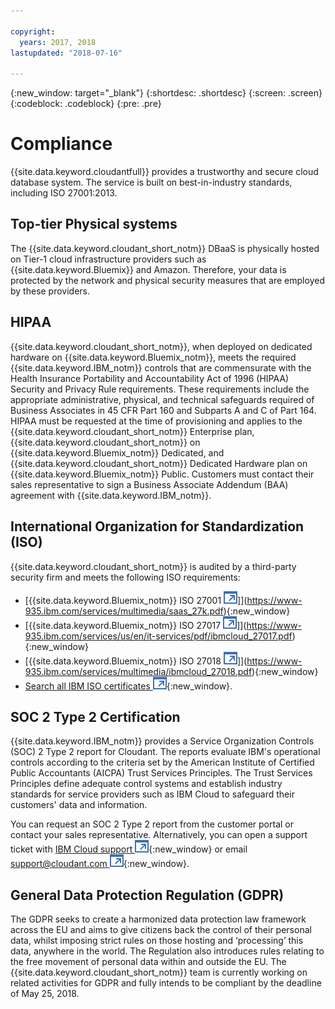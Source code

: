 ```yaml
---

copyright:
  years: 2017, 2018
lastupdated: "2018-07-16"

---
```


{:new_window: target="_blank"}
{:shortdesc: .shortdesc}
{:screen: .screen}
{:codeblock: .codeblock}
{:pre: .pre}

<!-- Acrolinx: 2017-04-28 -->

# Compliance

{{site.data.keyword.cloudantfull}} provides a trustworthy and secure cloud database system.
The service is built on best-in-industry standards,
including ISO 27001:2013.

## Top-tier Physical systems

The {{site.data.keyword.cloudant_short_notm}} DBaaS is physically hosted
on Tier-1 cloud infrastructure providers such as {{site.data.keyword.Bluemix}} and Amazon.
Therefore,
your data is protected by the network and physical security measures that are employed by these providers.

## HIPAA

{{site.data.keyword.cloudant_short_notm}}, when deployed on dedicated hardware on {{site.data.keyword.Bluemix_notm}}, 
meets the required {{site.data.keyword.IBM_notm}} controls that are commensurate with the Health Insurance Portability and Accountability Act of 1996 (HIPAA) Security and Privacy Rule requirements. These requirements 
include the appropriate administrative, physical, and technical safeguards required of Business 
Associates in 45 CFR Part 160 and Subparts A and C of Part 164. HIPAA must be requested at the 
time of provisioning and applies to the {{site.data.keyword.cloudant_short_notm}} Enterprise plan, 
{{site.data.keyword.cloudant_short_notm}} on {{site.data.keyword.Bluemix_notm}} Dedicated, 
and {{site.data.keyword.cloudant_short_notm}} Dedicated Hardware plan on {{site.data.keyword.Bluemix_notm}} Public. Customers 
must contact their sales 
representative to sign a Business Associate Addendum (BAA) agreement with {{site.data.keyword.IBM_notm}}.

## International Organization for Standardization (ISO)

{{site.data.keyword.cloudant_short_notm}} is audited by a third-party security firm
and meets the following ISO requirements:

* [{{site.data.keyword.Bluemix_notm}} ISO 27001 ![External link icon](../images/launch-glyph.svg "External link icon")]](https://www-935.ibm.com/services/multimedia/saas_27k.pdf){:new_window}
* [{{site.data.keyword.Bluemix_notm}} ISO 27017 ![External link icon](../images/launch-glyph.svg "External link icon")]](https://www-935.ibm.com/services/us/en/it-services/pdf/ibmcloud_27017.pdf){:new_window}
* [{{site.data.keyword.Bluemix_notm}} ISO 27018 ![External link icon](../images/launch-glyph.svg "External link icon")]](https://www-935.ibm.com/services/multimedia/ibmcloud_27018.pdf){:new_window}
* [Search all IBM ISO certificates ![External link icon](../images/launch-glyph.svg "External link icon")](https://www-935.ibm.com/services/us/en/it-services/iso-management-system-certifications.html){:new_window}.
 
## SOC 2 Type 2 Certification

{{site.data.keyword.IBM_notm}} provides a Service Organization Controls (SOC) 2 Type 2 report 
for Cloudant. The reports evaluate IBM's operational controls according to the criteria set 
by the American Institute of Certified Public Accountants (AICPA) Trust Services Principles. 
The Trust Services Principles define adequate control systems and establish industry standards 
for service providers such as IBM Cloud to safeguard their customers' data and information.

You can request an SOC 2 Type 2 report from the customer portal 
or contact your sales representative. Alternatively, you can open 
a support ticket with 
[IBM Cloud support ![External link icon](../images/launch-glyph.svg "External link icon")](https://www.ibm.com/cloud/support){:new_window} 
or email 
[support@cloudant.com ![External link icon](../images/launch-glyph.svg "External link icon")](mailto:support@cloudant.com){:new_window}.

## General Data Protection Regulation (GDPR) 

The GDPR seeks to create a harmonized data protection law 
framework across the EU and aims to give citizens back the control of their personal data, whilst 
imposing strict rules on those hosting and ‘processing’ this data, anywhere in the world. The 
Regulation also introduces rules relating to the free movement of personal data within and outside 
the EU. The {{site.data.keyword.cloudant_short_notm}} team is currently working on related activities for GDPR and fully intends to 
be compliant by the deadline of May 25, 2018.